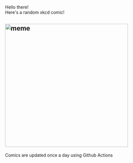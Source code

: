 Hello there! <br>Here's a random xkcd comic!<br>
## <img src="https://imgs.xkcd.com/comics/connected.png" alt="meme" width="400"/><br>
Comics are updated once a day using Github Actions